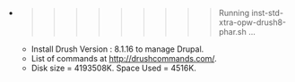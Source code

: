 * >>>>>>>>> Running inst-std-xtra-opw-drush8-phar.sh ...
  * Install  Drush Version : 8.1.16  to manage Drupal.
  * List of commands at http://drushcommands.com/.
  * Disk size = 4193508K. Space Used = 4516K.
